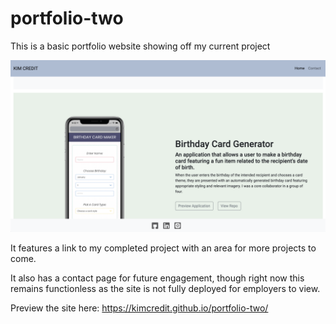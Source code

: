 # portfolio-two

This is a basic portfolio website showing off my current project

<img src="images/example.png" width="700">

It features a link to my completed project with an area for more projects to come. 

It also has a contact page for future engagement, though right now this remains functionless as the site is not fully deployed for employers to view. 

Preview the site here: https://kimcredit.github.io/portfolio-two/
